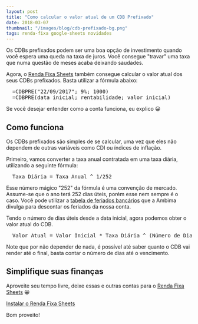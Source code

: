 ```yaml
---
layout: post
title: "Como calcular o valor atual de um CDB Prefixado"
date: 2018-03-07
thumbnail: "/images/blog/cdb-prefixado-bg.png"
tags: renda-fixa google-sheets novidades
---
```


Os CDBs prefixados podem ser uma boa opção de investimento quando você espera uma queda na taxa de juros. Você consegue "travar" uma taxa que numa questão de meses acaba deixando saudades.

Agora, o [Renda Fixa Sheets](/rendafixa) também consegue calcular o valor atual dos seus CDBs prefixados. Basta utilizar a fórmula abaixo:

<pre>
  =CDBPRE("22/09/2017"; 9%; 1000)
  =CDBPRE(data_inicial; rentabilidade; valor_inicial)
</pre>

Se você desejar entender como a conta funciona, eu explico 😀

<h2 class="near-black fw6">Como funciona</h2>

Os CDBs prefixados são simples de se calcular, uma vez que eles não dependem de outras variáveis como CDI ou índices de inflação.

Primeiro, vamos converter a taxa anual contratada em uma taxa diária, utilizando a seguinte fórmula:

<pre>
  Taxa Diária = Taxa Anual ^ 1/252
</pre>

Esse número mágico "252" da fórmula é uma convenção de mercado. Assume-se que o ano terá 252 dias úteis, porém esse nem sempre é o caso. Você pode utilizar a [tabela de feriados bancários](http://www.anbima.com.br/feriados/feriados.asp) que a Ambima divulga para descontar os feriados da nossa conta.

Tendo o número de dias úteis desde a data inicial, agora podemos obter o valor atual do CDB.

<pre>
  Valor Atual = Valor Inicial * Taxa Diária ^ (Número de Dias Úteis)
</pre>

Note que por não depender de nada, é possível até saber quanto o CDB vai render até o final, basta contar o número de dias até o vencimento.

<h2 class="near-black fw6">Simplifique suas finanças</h2>

Aproveite seu tempo livre, deixe essas e outras contas para o [Renda Fixa Sheets](/rendafixa) 😀

<div class="tc">
  <a rel="nofollow" href="/rendafixa" target="_blank" class="center br3 f5-ns ph3-ns pv2-ns f4 ph2 pv1 fw6 mb2 dib grow bg-action white" rel="nofollow">Instalar o Renda Fixa Sheets</a>
</div>

Bom proveito!
